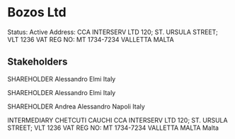 # Bozos Ltd
Status: Active
Address: CCA INTERSERV LTD 120; ST. URSULA STREET; VLT 1236 VAT REG NO: MT 1734-7234 VALLETTA MALTA

## Stakeholders
SHAREHOLDER
Alessandro Elmi
Italy


SHAREHOLDER
Alessandro Elmi
Italy


SHAREHOLDER
Andrea Alessandro Napoli
Italy


INTERMEDIARY
CHETCUTI CAUCHI
CCA INTERSERV LTD 120; ST. URSULA STREET; VLT 1236 VAT REG NO: MT 1734-7234 VALLETTA MALTA
Malta



